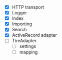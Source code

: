 - [x] HTTP transport
- [x] Logger
- [x] Index
- [x] Importing
- [x] Search
- [x] ActiveRecord adapter
- [ ] TireAdapter
  - [ ] settings
  - [ ] mapping
